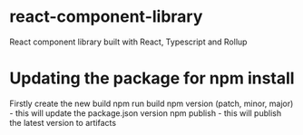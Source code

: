 # react-component-library

React component library built with React, Typescript and Rollup

# Updating the package for npm install

Firstly create the new build
npm run build
npm version (patch, minor, major) - this will update the package.json version
npm publish - this will publish the latest version to artifacts
